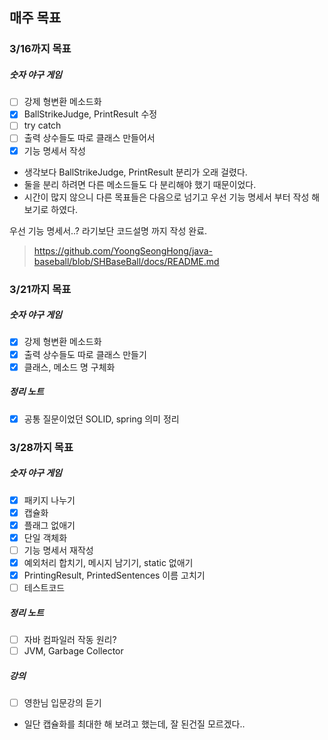 ## 매주 목표

### 3/16까지 목표
##### 숫자 야구 게임
- [ ] 강제 형변환 메소드화
- [x] BallStrikeJudge, PrintResult 수정
- [ ] try catch
- [ ] 출력 상수들도 따로 클래스 만들어서
- [x] 기능 명세서 작성
* 생각보다 BallStrikeJudge, PrintResult 분리가 오래 걸렸다.
* 둘을 분리 하려면 다른 메소드들도 다 분리해야 했기 때문이었다.
* 시간이 많지 않으니 다른 목표들은 다음으로 넘기고 우선 기능 명세서 부터 작성 해 보기로 하였다.


우선 기능 명세서..? 라기보단 코드설명 까지 작성 완료.
> https://github.com/YoongSeongHong/java-baseball/blob/SHBaseBall/docs/README.md


### 3/21까지 목표
##### 숫자 야구 게임
- [x] 강제 형변환 메소드화
- [x] 출력 상수들도 따로 클래스 만들기
- [x] 클래스, 메소드 명 구체화

##### 정리 노트
- [x] 공통 질문이었던 SOLID, spring 의미 정리


### 3/28까지 목표
##### 숫자 야구 게임
- [x] 패키지 나누기
- [x] 캡슐화
- [x] 플래그 없애기
- [x] 단일 객체화
- [ ] 기능 명세서 재작성
- [x] 예외처리 합치기, 메시지 남기기, static 없애기
- [x] PrintingResult, PrintedSentences 이름 고치기
- [ ] 테스트코드

##### 정리 노트
- [ ] 자바 컴파일러 작동 원리?
- [ ] JVM, Garbage Collector

##### 강의
- [ ] 영한님 입문강의 듣기

* 일단 캡슐화를 최대한 해 보려고 했는데, 잘 된건질 모르겠다..